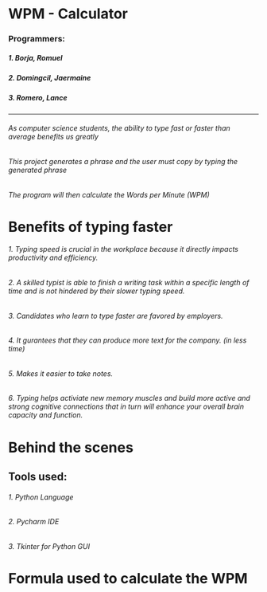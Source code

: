# **WPM - Calculator**

### Programmers:
##### 1. Borja, Romuel
##### 2. Domingcil, Jaermaine
##### 3. Romero, Lance

___
###### As computer science students, the ability to type fast or faster than average benefits us greatly
###### This project generates a phrase and the user must copy by typing the generated phrase
###### The program will then calculate the Words per Minute (WPM)

# Benefits of typing faster
###### 1. Typing speed is crucial in the workplace because it directly impacts productivity and efficiency.
###### 2. A skilled typist is able to finish a writing task within a specific length of time and is not hindered by their slower typing speed.
###### 3. Candidates who learn to type faster are favored by employers.
###### 4. It gurantees that they can produce more text for the company. (in less time)
###### 5. Makes it easier to take notes.
###### 6. Typing helps activiate new memory muscles and build more active and strong cognitive connections that in turn will enhance your overall brain capacity and function.

# Behind the scenes
## Tools used:
###### 1. Python Language
###### 2. Pycharm IDE
###### 3. Tkinter for Python GUI

# Formula used to calculate the WPM
